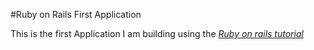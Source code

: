 #Ruby on Rails First Application

This is the first Application I am building using the [*Ruby on rails tutorial*](http://railstutorial.org)